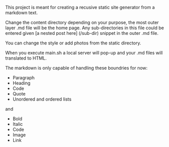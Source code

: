 This project is meant for creating a recusive static site generator from a markdown text. 

Change the content directory depending on your purpose, the most outer layer .md file will be the home page. 
Any sub-directories in this file could be entered given [a nested post here] (/sub-dir) snippet in the outer .md file. 

You can change the style or add photos from the static directory. 

When you execute main.sh a local server will pop-up and your .md files will translated to HTML. 

The markdown is only capable of handling these boundries for now:
* Paragraph
* Heading
* Code
* Quote
* Unordered and ordered lists 

and 

* Bold
* Italic
* Code
* Image
* Link


